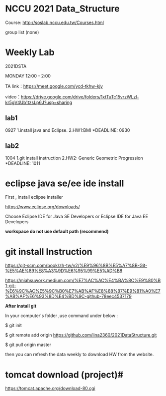 # NCCU 2021 Data_Structure #

Course: http://soslab.nccu.edu.tw/Courses.html

group list
(none)

# Weekly Lab #

2021DSTA 

MONDAY 12:00 - 2:00

TA link：https://meet.google.com/ycd-tkhw-kjy

video：https://drive.google.com/drive/folders/1xtTuTc15vrzWLzl-kr5gV4Ub1tzsLp6J?usp=sharing  

## lab1 ## 

0927 1.install java and Eclipse. 2.HW1:BMI *DEADLINE: 0930

## lab2 ##

1004 1.git install instruction 2.HW2: Generic Geometric Progression *DEADLINE: 1011

# eclipse java se/ee ide install #

First , install eclipse installer 

https://www.eclipse.org/downloads/

Choose Eclipse IDE for Java SE Developers or Eclipse IDE for Java EE Developers


**workspace do not use default path (recommend)**


# git install Instruction #

https://git-scm.com/book/zh-tw/v2/%E9%96%8B%E5%A7%8B-Git-%E5%AE%89%E8%A3%9D%E6%95%99%E5%AD%B8

https://miahsuwork.medium.com/%E7%AC%AC%E4%BA%8C%E9%80%B1-git-%E6%9C%AC%E5%9C%B0%E7%AB%AF%E8%88%87%E9%81%A0%E7%AB%AF%E6%93%8D%E4%BD%9C-github-78eec4537179

**After install git**

In your computer's folder ,use command under below :

$ git init

$ git remote add origin https://github.com/lina2360/2021DataStructure.git

$ git pull origin master

then you can refresh the data weekly to download HW from the website.

# tomcat download (project)# 

https://tomcat.apache.org/download-80.cgi
